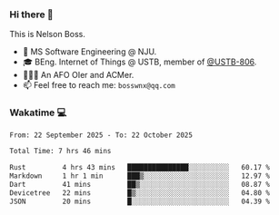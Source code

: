 ### Hi there 👋

<!--
**bosswnx/bosswnx** is a ✨ _special_ ✨ repository because its `README.md` (this file) appears on your GitHub profile.

Here are some ideas to get you started:

- 🔭 I’m currently working on ...
- 🌱 I’m currently learning ...
- 👯 I’m looking to collaborate on ...
- 🤔 I’m looking for help with ...
- 💬 Ask me about ...
- 📫 How to reach me: ...
- 😄 Pronouns: ...
- ⚡ Fun fact: ...
-->

This is Nelson Boss.

- 🏫 MS Software Engineering @ NJU.
- 🎓 BEng. Internet of Things @ USTB, member of [@USTB-806](https://ustb-806.github.io/).
- 🧑🏻‍💻 An AFO OIer and ACMer.
- 📫 Feel free to reach me: `bosswnx@qq.com`

### Wakatime 💻

<!--START_SECTION:waka-->

```txt
From: 22 September 2025 - To: 22 October 2025

Total Time: 7 hrs 46 mins

Rust         4 hrs 43 mins   ███████████████░░░░░░░░░░   60.17 %
Markdown     1 hr 1 min      ███▒░░░░░░░░░░░░░░░░░░░░░   12.97 %
Dart         41 mins         ██▒░░░░░░░░░░░░░░░░░░░░░░   08.87 %
Devicetree   22 mins         █▒░░░░░░░░░░░░░░░░░░░░░░░   04.80 %
JSON         20 mins         █░░░░░░░░░░░░░░░░░░░░░░░░   04.39 %
```

<!--END_SECTION:waka-->
